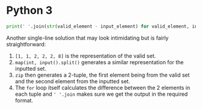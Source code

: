 # Python 3

```python
print(' '.join(str(valid_element - input_element) for valid_element, input_element in zip([1, 1, 2, 2, 2, 8], map(int, input().split()))))
```

Another single-line solution that may look intimidating but is fairly straightforward:

1. `[1, 1, 2, 2, 2, 8]` is the representation of the valid set.
2. `map(int, input().split()` generates a similar representation for the inputted set.
3. `zip` then generates a 2-tuple, the first element being from the valid set and the second element from the inputted set.
4. The `for` loop itself calculates the difference between the 2 elements in each tuple and `' '.join` makes sure we get the output in the required format.